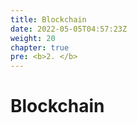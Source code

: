 ```yaml
---
title: Blockchain
date: 2022-05-05T04:57:23Z
weight: 20
chapter: true
pre: <b>2. </b>
---
```


# Blockchain
